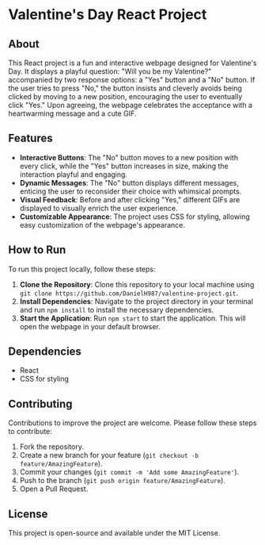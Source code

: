 # Valentine's Day React Project

## About

This React project is a fun and interactive webpage designed for Valentine's Day. It displays a playful question: "Will you be my Valentine?" accompanied by two response options: a "Yes" button and a "No" button. If the user tries to press "No," the button insists and cleverly avoids being clicked by moving to a new position, encouraging the user to eventually click "Yes." Upon agreeing, the webpage celebrates the acceptance with a heartwarming message and a cute GIF.

## Features

- **Interactive Buttons**: The "No" button moves to a new position with every click, while the "Yes" button increases in size, making the interaction playful and engaging.
- **Dynamic Messages**: The "No" button displays different messages, enticing the user to reconsider their choice with whimsical prompts.
- **Visual Feedback**: Before and after clicking "Yes," different GIFs are displayed to visually enrich the user experience.
- **Customizable Appearance**: The project uses CSS for styling, allowing easy customization of the webpage's appearance.

## How to Run

To run this project locally, follow these steps:

1. **Clone the Repository**: Clone this repository to your local machine using `git clone https://github.com/DanielH987/valentine-project.git`.
2. **Install Dependencies**: Navigate to the project directory in your terminal and run `npm install` to install the necessary dependencies.
3. **Start the Application**: Run `npm start` to start the application. This will open the webpage in your default browser.

## Dependencies

- React
- CSS for styling

## Contributing

Contributions to improve the project are welcome. Please follow these steps to contribute:

1. Fork the repository.
2. Create a new branch for your feature (`git checkout -b feature/AmazingFeature`).
3. Commit your changes (`git commit -m 'Add some AmazingFeature'`).
4. Push to the branch (`git push origin feature/AmazingFeature`).
5. Open a Pull Request.

## License

This project is open-source and available under the MIT License.
